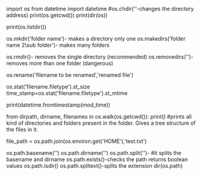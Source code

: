 import os
from datetime import datetime
#os.chdir(''-changes the directory address)
print(os.getcwd())
print(dir(os))

print(os.listdir())

os.mkdir('folder name')- makes a directory only one
os.makedirs('folder name 2\sub folder')- makes many folders

os.rmdir()- removes the single directory (recommended)
os.removedirs('')-removes more than one folder (dangerous)

os.rename('filename to be renamed','renamed file')

os.stat('filename.filetype').st_size
time_stamp=os.stat('filename.filetype').st_mtime

print(datetime.fromtimestamp(mod_time))

from dirpath, dirname, filenames in os.walk(os.getcwd()):
    print() #prints all kind of directories and folders present in the folder. Gives a tree structure of the files in it.

file_path = os.path.join(os.environ.get('HOME'),'test.txt')

os.path.basename('')
os.path.dirname('')
os.path.split('')- #it splits the basename and dirname
os.path.exists()-checks the path returns boolean values
os.path.isdir()
os.path.splitext()-splits the extension
dir(os.path)